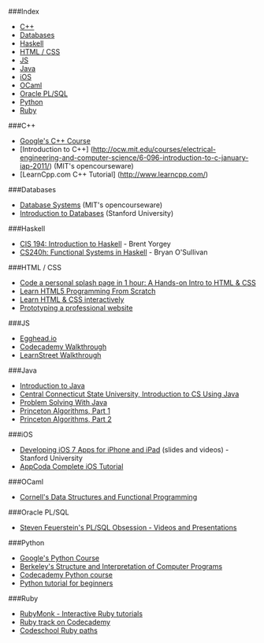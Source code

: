 ###Index
* [C++](#c)
* [Databases](#databases)
* [Haskell](#haskell)
* [HTML / CSS](#html--css)
* [JS](#js)
* [Java](#java)
* [iOS](#ios)
* [OCaml](#ocaml)
* [Oracle PL/SQL](#oracle-plsql)
* [Python](#python)
* [Ruby](#ruby)

###C++
* [Google's C++ Course](https://developers.google.com/edu/c++/)
* [Introduction to C++] (http://ocw.mit.edu/courses/electrical-engineering-and-computer-science/6-096-introduction-to-c-january-iap-2011/) (MIT's opencourseware)
* [LearnCpp.com C++ Tutorial] (http://www.learncpp.com/)



###Databases
* [Database Systems](http://ocw.mit.edu/courses/electrical-engineering-and-computer-science/6-830-database-systems-fall-2010/) (MIT's opencourseware)
* [Introduction to Databases](https://class.stanford.edu/courses/Engineering/db/2014_1/about) (Stanford University)


###Haskell
* [CIS 194: Introduction to Haskell](http://www.seas.upenn.edu/~cis194/) - Brent Yorgey
* [CS240h: Functional Systems in Haskell](http://www.scs.stanford.edu/11au-cs240h/notes/) - Bryan O'Sullivan


###HTML / CSS
* [Code a personal splash page in 1 hour: A Hands-on Intro to HTML & CSS](http://www.thefirehoseproject.com/lessons/splash-page)
* [Learn HTML5 Programming From Scratch](https://www.udemy.com/learn-html5-programming-from-scratch/)
* [Learn HTML & CSS interactively](http://www.codecademy.com/tracks/web)
* [Prototyping a professional website](http://www.codecademy.com/skills/prototyping)


###JS
* [Egghead.io](https://egghead.io/)
* [Codecademy Walkthrough](http://www.codecademy.com/tracks/javascript)
* [LearnStreet Walkthrough](https://www.learnstreet.com/lessons/study/javascript)

###Java
* [Introduction to Java](http://ocw.mit.edu/courses/electrical-engineering-and-computer-science/6-092-introduction-to-programming-in-java-january-iap-2010/)
* [Central Connecticut State University, Introduction to CS Using Java](http://chortle.ccsu.edu/CS151/cs151java.html)
* [Problem Solving With Java](https://www.udacity.com/course/cs046)
* [Princeton Algorithms, Part 1](https://www.coursera.org/course/algs4partI)
* [Princeton Algorithms, Part 2](https://www.coursera.org/course/algs4partII)

###iOS
* [Developing iOS 7 Apps for iPhone and iPad](https://itunes.apple.com/us/course/developing-ios-7-apps-for/id733644550) (slides and videos) - Stanford University
* [AppCoda Complete iOS Tutorial](http://www.appcoda.com/ios-programming-course/)


###OCaml
* [Cornell's Data Structures and Functional Programming](http://www.cs.cornell.edu/courses/cs3110/)

###Oracle PL/SQL
* [Steven Feuerstein's PL/SQL Obsession - Videos and Presentations](http://www.toadworld.com/platforms/oracle/w/wiki/8243.plsql-obsession.aspx)


###Python
* [Google's Python Course](https://developers.google.com/edu/python/)
* [Berkeley's Structure and Interpretation of Computer Programs](http://www-inst.eecs.berkeley.edu/~cs61a/)
* [Codecademy Python course](http://www.codecademy.com/tracks/python)
* [Python tutorial for beginners](http://www.learnpython.org/)


###Ruby
* [RubyMonk - Interactive Ruby tutorials](http://rubymonk.com)
* [Ruby track on Codecademy](http://www.codecademy.com/tracks/ruby)
* [Codeschool Ruby paths](https://www.codeschool.com/paths/ruby)
